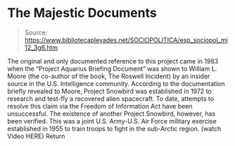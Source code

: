# The Majestic Documents

> Source: https://www.bibliotecapleyades.net/SOCIOPOLITICA/esp_sociopol_mj12_3g6.htm

The original and only documented reference to this project came in 1983 when the “Project Aquarius Briefing Document” was shown to William L. Moore (the co-author of the book, The Roswell Incident) by an insider source in the U.S. Intelligence community.
According to the documentation briefly revealed to Moore, Project Snowbird was established in 1972 to research and test-fly a recovered alien spacecraft. To date, attempts to resolve this claim via the Freedom of Information Act have been unsuccessful. The existence of another Project Snowbird, however, has been verified. This was a joint U.S. Army-U.S. Air Force military exercise established in 1955 to train troops to fight in the sub-Arctic region. (watch Video HERE)
Return
